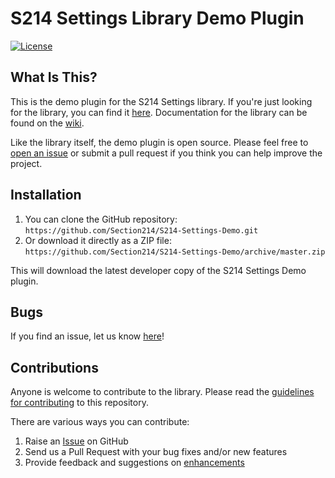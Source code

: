 # S214 Settings Library Demo Plugin
[![License](https://img.shields.io/badge/license-GPL--2.0%2B-green.svg)](https://github.com/Section214/S214-Settings/blob/master/license.txt)

## What Is This?

This is the demo plugin for the S214 Settings library. If you're just looking for the library, you can find it [here](https://github.com/Section214/S214-Settings). Documentation for the library can be found on the [wiki](https://github.com/Section214/S214-Settings/wiki).

Like the library itself, the demo plugin is open source. Please feel free to [open an issue](https://github.com/Section214/S214-Settings/issues?state=open) or submit a pull request if you think you can help improve the project.

## Installation

1. You can clone the GitHub repository: `https://github.com/Section214/S214-Settings-Demo.git`
2. Or download it directly as a ZIP file: `https://github.com/Section214/S214-Settings-Demo/archive/master.zip`

This will download the latest developer copy of the S214 Settings Demo plugin.

## Bugs

If you find an issue, let us know [here](https://github.com/Section214/S214-Settings-Demo/issues?state=open)!

## Contributions

Anyone is welcome to contribute to the library. Please read the [guidelines for contributing](https://github.com/Section214/S214-Settings-Demo/blob/master/CONTRIBUTING.md) to this repository.

There are various ways you can contribute:

1. Raise an [Issue](https://github.com/Section214/S214-Settings-Demo/issues) on GitHub
2. Send us a Pull Request with your bug fixes and/or new features
3. Provide feedback and suggestions on [enhancements](https://github.com/Section214/S214-Settings-Demo/issues?direction=desc&labels=Enhancement&page=1&sort=created&state=open)
